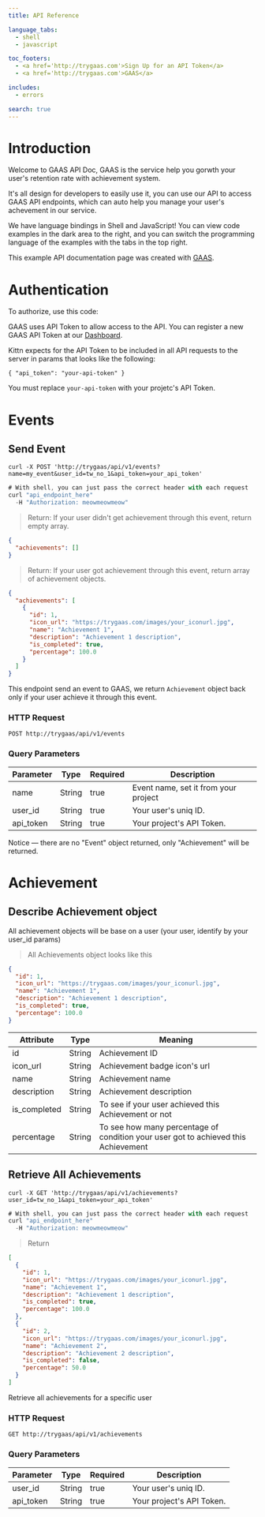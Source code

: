 ```yaml
---
title: API Reference

language_tabs:
  - shell
  - javascript

toc_footers:
  - <a href='http://trygaas.com'>Sign Up for an API Token</a>
  - <a href='http://trygaas.com'>GAAS</a>

includes:
  - errors

search: true
---
```


# Introduction

Welcome to GAAS API Doc, GAAS is the service help you gorwth your user's retention rate with achievement system.

It's all design for developers to easily use it, you can use our API to access GAAS API endpoints, which can auto help you manage your user's achevement in our service.

We have language bindings in Shell and JavaScript! You can view code examples in the dark area to the right, and you can switch the programming language of the examples with the tabs in the top right.


This example API documentation page was created with [GAAS](https://trygaas.com). 

# Authentication



To authorize, use this code:

GAAS uses API Token to allow access to the API. You can register a new GAAS API Token at our [Dashboard](https://trygaas.com).

Kittn expects for the API Token to be included in all API requests to the server in params that looks like the following:

`{ "api_token": "your-api-token" }`

<aside class="notice">
You must replace <code>your-api-token</code> with your projetc's API Token.
</aside>


# Events

## Send Event

```shell
curl -X POST 'http://trygaas/api/v1/events?name=my_event&user_id=tw_no_1&api_token=your_api_token'
```

```javascript
# With shell, you can just pass the correct header with each request
curl "api_endpoint_here"
  -H "Authorization: meowmeowmeow"
```


> Return: If your user didn't get achievement through this event, return empty array.


```json
{
  "achievements": []
}
```


> Return: If your user got achievement through this event, return array of achievement objects.

```json
{
  "achievements": [
    {
      "id": 1,
      "icon_url": "https://trygaas.com/images/your_iconurl.jpg",
      "name": "Achievement 1",
      "description": "Achievement 1 description",
      "is_completed": true,
      "percentage": 100.0
    }
  ]
}

```


This endpoint send an event to GAAS, we return `Achievement` object back only if your user achieve it through this event.

### HTTP Request

`POST http://trygaas/api/v1/events`

### Query Parameters

Parameter | Type | Required | Description
--------- | ---- | -------- | -----------
name | String | true | Event name, set it from your project
user_id | String | true | Your user's uniq ID.
api_token | String | true | Your project's API Token.

<aside class="success">
Notice — there are no "Event" object returned, only "Achievement" will be returned.
</aside>


# Achievement

## Describe Achievement object

All achievement objects will be base on a user (your user, identify by your user_id params)

> All Achievements object looks like this

```json
{
  "id": 1,
  "icon_url": "https://trygaas.com/images/your_iconurl.jpg",
  "name": "Achievement 1",
  "description": "Achievement 1 description",
  "is_completed": true,
  "percentage": 100.0
}
```

Attribute | Type | Meaning |
--------- | ---- | -------- |
id | String | Achievement ID
icon_url | String | Achievement badge icon's url
name | String | Achievement name
description | String | Achievement description
is_completed | String | To see if your user achieved this Achievement or not
percentage | String | To see how many percentage of condition your user got to achieved this Achievement




## Retrieve All Achievements


```shell
curl -X GET 'http://trygaas/api/v1/achievements?user_id=tw_no_1&api_token=your_api_token'
```

```javascript
# With shell, you can just pass the correct header with each request
curl "api_endpoint_here"
  -H "Authorization: meowmeowmeow"
```

> Return


```json
[
  {
    "id": 1,
    "icon_url": "https://trygaas.com/images/your_iconurl.jpg",
    "name": "Achievement 1",
    "description": "Achievement 1 description",
    "is_completed": true,
    "percentage": 100.0
  },
  {
    "id": 2,
    "icon_url": "https://trygaas.com/images/your_iconurl.jpg",
    "name": "Achievement 2",
    "description": "Achievement 2 description",
    "is_completed": false,
    "percentage": 50.0
  }
]
```


Retrieve all achievements for a specific user


### HTTP Request

`GET http://trygaas/api/v1/achievements`

### Query Parameters

Parameter | Type | Required | Description
--------- | ---- | -------- | -----------
user_id | String | true | Your user's uniq ID.
api_token | String | true | Your project's API Token.


